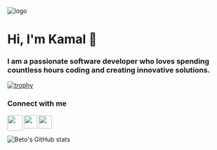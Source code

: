 ![logo](https://github.com/kmlkhatim/kmlkhatim/blob/main/Simple%20Travail%20LinkedIn%20Bannie%CC%80re%20copie.png)
# Hi, I'm Kamal 👋
### I am a passionate software developer who loves spending countless hours coding and creating innovative solutions.
[![trophy](https://github-profile-trophy.vercel.app/?username=ryo-ma&theme=onedark)](https://github.com/ryo-ma/github-profile-trophy)
### Connect with me

[<img align="left" src="https://www.iconpacks.net/icons/2/free-youtube-logo-icon-2431-thumb.png" width="35" height="35"/>](https://www.youtube.com/@Kamal-khatim)
[<img align="left" src="https://cdn-icons-png.flaticon.com/512/174/174855.png" width="30" height="30"/>](https://www.instagram.com/betomoedano/)
[<img align="left" src="https://cdn-icons-png.flaticon.com/512/174/174857.png" width="30" height="30"/>](https://www.linkedin.com/in/kamal-khatim/)

<br />

## 

![Beto's GitHub stats](https://github-readme-stats.vercel.app/api?username=betomoedano&show_icons=true&count_private=true)

<!--
**betomoedano/betomoedano** is a ✨ _special_ ✨ repository because its `README.md` (this file) appears on your GitHub profile.

Here are some ideas to get you started:

- 🔭 I’m currently working on ...
- 🌱 I’m currently learning ...
- 👯 I’m looking to collaborate on ...
- 🤔 I’m looking for help with ...
- 💬 Ask me about ...
- 📫 How to reach me: ...
- 😄 Pronouns: ...
- ⚡ Fun fact: ...
-->
